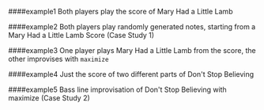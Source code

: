 ####example1
Both players play the score of Mary Had a Little Lamb

####example2
Both players play randomly generated notes, starting from a Mary Had a Little Lamb Score
(Case Study 1)

####example3
One player plays Mary Had a Little Lamb from the score, the other improvises with `maximize`

####example4
Just the score of two different parts of Don't Stop Believing

####example5
Bass line improvisation of Don't Stop Believing with maximize (Case Study 2)


